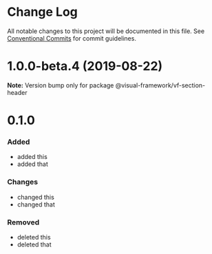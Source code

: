 # Change Log

All notable changes to this project will be documented in this file.
See [Conventional Commits](https://conventionalcommits.org) for commit guidelines.

# 1.0.0-beta.4 (2019-08-22)

**Note:** Version bump only for package @visual-framework/vf-section-header





# 0.1.0

### Added
- added this
- added that

### Changes

- changed this
- changed that

### Removed

- deleted this
- deleted that
